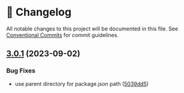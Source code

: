 <!-- markdownlint-disable --><!-- textlint-disable -->

# 📓 Changelog

All notable changes to this project will be documented in this file. See
[Conventional Commits](https://conventionalcommits.org) for commit guidelines.

## [3.0.1](https://github.com/rexxars/cf-dns-updater/compare/v3.0.0...v3.0.1) (2023-09-02)

### Bug Fixes

- use parent directory for package.json path ([5039dd5](https://github.com/rexxars/cf-dns-updater/commit/5039dd5a5dbbcc3bbef9eb364d9b22934cf71b97))
